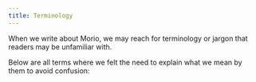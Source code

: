 ```yaml
---
title: Terminology
---
```


When we write about Morio, we may reach for terminology or jargon that readers may be unfamiliar with.

Below are all terms where we felt the need to explain what we mean by them to avoid confusion:

<SubPages />
